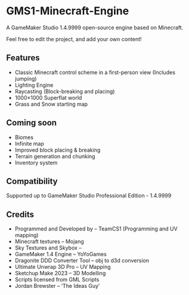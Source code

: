 # GMS1-Minecraft-Engine

A GameMaker Studio 1.4.9999 open-source engine based on Minecraft.

Feel free to edit the project, and add your own content!

## Features
* Classic Minecraft control scheme in a first-person view (Includes jumping)
* Lighting Engine
* Raycasting (Block-breaking and placing)
* 1000×1000 Superflat world
* Grass and Snow starting map

## Coming soon
* Biomes
* Infinite map
* Improved block placing & breaking
* Terrain generation and chunking
* Inventory system

## Compatibility

Supported up to GameMaker Studio Professional Edition - 1.4.9999

## Credits
* Programmed and Developed by – TeamCS1 (Programming and UV mapping)
* Minecraft textures – Mojang
* Sky Textures and Skybox  –
* GameMaker 1.4 Engine – YoYoGames
* Dragonite DDD Converter Tool – obj to d3d conversion
* Ultimate Unwrap 3D Pro – UV Mapping
* Sketchup Make 2023 – 3D Modelling
* Scripts licensed from GML Scripts
* Jordan Brewster – ‘The Ideas Guy’
